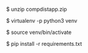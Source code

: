 $ unzip compdistapp.zip

$ virtualenv -p python3 venv

$ source venv/bin/activate

$ pip install -r requirements.txt
